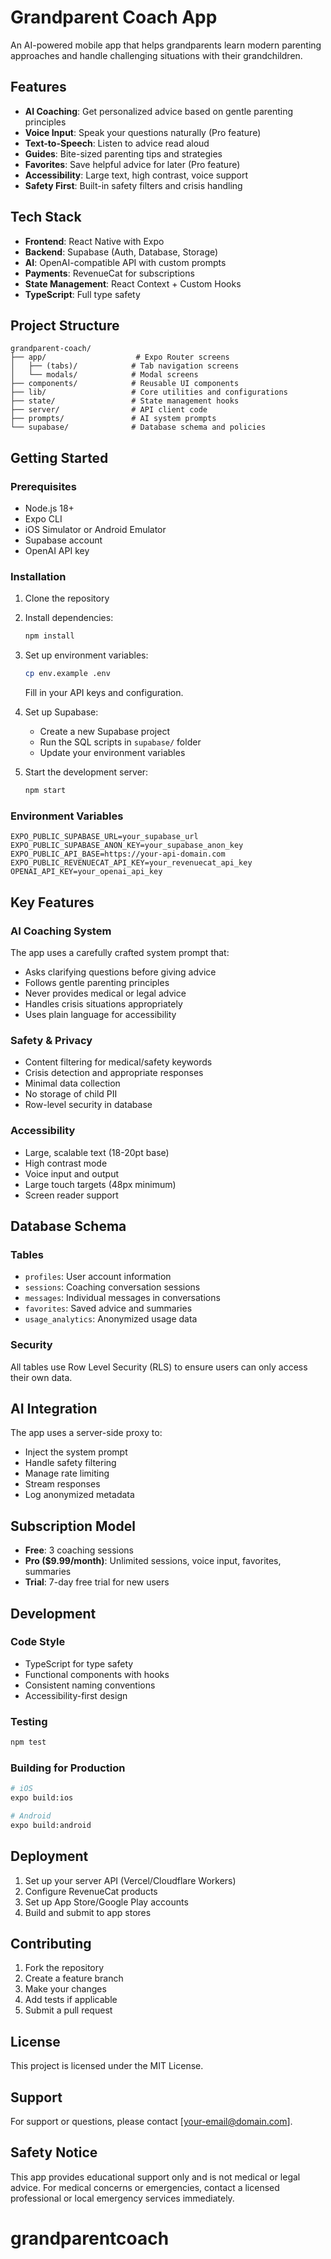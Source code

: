 # Grandparent Coach App

An AI-powered mobile app that helps grandparents learn modern parenting approaches and handle challenging situations with their grandchildren.

## Features

- **AI Coaching**: Get personalized advice based on gentle parenting principles
- **Voice Input**: Speak your questions naturally (Pro feature)
- **Text-to-Speech**: Listen to advice read aloud
- **Guides**: Bite-sized parenting tips and strategies
- **Favorites**: Save helpful advice for later (Pro feature)
- **Accessibility**: Large text, high contrast, voice support
- **Safety First**: Built-in safety filters and crisis handling

## Tech Stack

- **Frontend**: React Native with Expo
- **Backend**: Supabase (Auth, Database, Storage)
- **AI**: OpenAI-compatible API with custom prompts
- **Payments**: RevenueCat for subscriptions
- **State Management**: React Context + Custom Hooks
- **TypeScript**: Full type safety

## Project Structure

```
grandparent-coach/
├── app/                    # Expo Router screens
│   ├── (tabs)/            # Tab navigation screens
│   └── modals/            # Modal screens
├── components/            # Reusable UI components
├── lib/                   # Core utilities and configurations
├── state/                 # State management hooks
├── server/                # API client code
├── prompts/               # AI system prompts
└── supabase/              # Database schema and policies
```

## Getting Started

### Prerequisites

- Node.js 18+
- Expo CLI
- iOS Simulator or Android Emulator
- Supabase account
- OpenAI API key

### Installation

1. Clone the repository
2. Install dependencies:
   ```bash
   npm install
   ```

3. Set up environment variables:
   ```bash
   cp env.example .env
   ```
   Fill in your API keys and configuration.

4. Set up Supabase:
   - Create a new Supabase project
   - Run the SQL scripts in `supabase/` folder
   - Update your environment variables

5. Start the development server:
   ```bash
   npm start
   ```

### Environment Variables

```env
EXPO_PUBLIC_SUPABASE_URL=your_supabase_url
EXPO_PUBLIC_SUPABASE_ANON_KEY=your_supabase_anon_key
EXPO_PUBLIC_API_BASE=https://your-api-domain.com
EXPO_PUBLIC_REVENUECAT_API_KEY=your_revenuecat_api_key
OPENAI_API_KEY=your_openai_api_key
```

## Key Features

### AI Coaching System

The app uses a carefully crafted system prompt that:
- Asks clarifying questions before giving advice
- Follows gentle parenting principles
- Never provides medical or legal advice
- Handles crisis situations appropriately
- Uses plain language for accessibility

### Safety & Privacy

- Content filtering for medical/safety keywords
- Crisis detection and appropriate responses
- Minimal data collection
- No storage of child PII
- Row-level security in database

### Accessibility

- Large, scalable text (18-20pt base)
- High contrast mode
- Voice input and output
- Large touch targets (48px minimum)
- Screen reader support

## Database Schema

### Tables

- `profiles`: User account information
- `sessions`: Coaching conversation sessions
- `messages`: Individual messages in conversations
- `favorites`: Saved advice and summaries
- `usage_analytics`: Anonymized usage data

### Security

All tables use Row Level Security (RLS) to ensure users can only access their own data.

## AI Integration

The app uses a server-side proxy to:
- Inject the system prompt
- Handle safety filtering
- Manage rate limiting
- Stream responses
- Log anonymized metadata

## Subscription Model

- **Free**: 3 coaching sessions
- **Pro ($9.99/month)**: Unlimited sessions, voice input, favorites, summaries
- **Trial**: 7-day free trial for new users

## Development

### Code Style

- TypeScript for type safety
- Functional components with hooks
- Consistent naming conventions
- Accessibility-first design

### Testing

```bash
npm test
```

### Building for Production

```bash
# iOS
expo build:ios

# Android
expo build:android
```

## Deployment

1. Set up your server API (Vercel/Cloudflare Workers)
2. Configure RevenueCat products
3. Set up App Store/Google Play accounts
4. Build and submit to app stores

## Contributing

1. Fork the repository
2. Create a feature branch
3. Make your changes
4. Add tests if applicable
5. Submit a pull request

## License

This project is licensed under the MIT License.

## Support

For support or questions, please contact [your-email@domain.com].

## Safety Notice

This app provides educational support only and is not medical or legal advice. For medical concerns or emergencies, contact a licensed professional or local emergency services immediately.
# grandparentcoach
